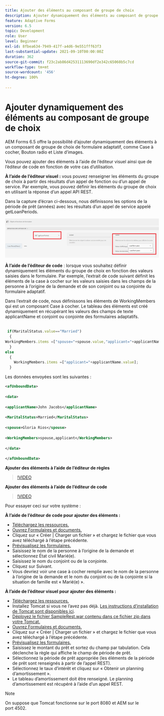 ```yaml
---
title: Ajouter des éléments au composant de groupe de choix
description: Ajouter dynamiquement des éléments au composant de groupe de choix
feature: Adaptive Forms
version: 6.5
topic: Development
role: User
level: Beginner
exl-id: 8fbea634-7949-417f-a4d6-9e551fff63f3
last-substantial-update: 2021-09-10T00:00:00Z
duration: 362
source-git-commit: f23c2ab86d42531113690df2e342c65060b5c7cd
workflow-type: tm+mt
source-wordcount: '456'
ht-degree: 100%

---
```


# Ajouter dynamiquement des éléments au composant de groupe de choix

AEM Forms 6.5 offre la possibilité d’ajouter dynamiquement des éléments à un composant de groupe de choix de formulaire adaptatif, comme Case à cocher, Bouton radio et Liste d’images.


Vous pouvez ajouter des éléments à l’aide de l’éditeur visuel ainsi que de l’éditeur de code en fonction de votre cas d’utilisation.

**À l’aide de l’éditeur visuel :** vous pouvez renseigner les éléments du groupe de choix à partir des résultats d’un appel de fonction ou d’un appel de service. Par exemple, vous pouvez définir les éléments du groupe de choix en utilisant la réponse d’un appel API REST.

Dans la capture d’écran ci-dessous, nous définissons les options de la période de prêt (années) avec les résultats d’un appel de service appelé getLoanPeriods.

![Éditeur de règles](assets/ruleeditor.png)

**À l’aide de l’éditeur de code** : lorsque vous souhaitez définir dynamiquement les éléments du groupe de choix en fonction des valeurs saisies dans le formulaire. Par exemple, l’extrait de code suivant définit les éléments de la case à cocher sur les valeurs saisies dans les champs de la personne à l’origine de la demande et de son conjoint ou sa conjointe du formulaire adaptatif.

Dans l’extrait de code, nous définissons les éléments de WorkingMembers qui est un composant Case à cocher. Le tableau des éléments est créé dynamiquement en récupérant les valeurs des champs de texte applicantName et conjoint ou conjointe des formulaires adaptatifs.

```javascript
 
 if(MaritalStatus.value=="Married")
  {
WorkingMembers.items =["spouse="+spouse.value,"applicant="+applicantName.value];
  }
else
  {
    WorkingMembers.items =["applicant="+applicantName.value];
  }
```

Les données envoyées sont les suivantes :

```xml
<afUnboundData>

<data>

<applicantName>John Jacobs</applicantName>

<MaritalStatus>Married</MaritalStatus>

<spouse>Gloria Rios</spouse>

<WorkingMembers>spouse,applicant</WorkingMembers>

</data>

</afUnboundData>
```

**Ajouter des éléments à l’aide de l’éditeur de règles**

>[!VIDEO](https://video.tv.adobe.com/v/26847?quality=12&learn=on)

**Ajouter des éléments à l’aide de l’éditeur de code**

>[!VIDEO](https://video.tv.adobe.com/v/26848?quality=12&learn=on)

Pour essayer ceci sur votre système :

**À l’aide de l’éditeur de code pour ajouter des éléments :**

* [Téléchargez les ressources.](assets/usingthecodeeditor.zip)
* [Ouvrez Formulaires et documents.](http://localhost:4502/aem/forms.html/content/dam/formsanddocuments)
* Cliquez sur « Créer | Charger un fichier » et chargez le fichier que vous avez téléchargé à l’étape précédente.
* [Prévisualisez les formulaires.](http://localhost:4502/content/dam/formsanddocuments/simpleform/jcr:content?wcmmode=disabled)
* Saisissez le nom de la personne à l’origine de la demande et sélectionnez État civil Marié(e).
* Saisissez le nom du conjoint ou de la conjointe.
* Cliquez sur Suivant.
* Vous devriez voir une case à cocher remplie avec le nom de la personne à l’origine de la demande et le nom du conjoint ou de la conjointe si la situation de famille est « Marié(e) ».

**À l’aide de l’éditeur visuel pour ajouter des éléments :**

* [Téléchargez les ressources.](assets/usingthevisualeditor.zip)
* Installez Tomcat si vous ne l’avez pas déjà. [Les instructions d’installation de Tomcat sont disponibles ici](https://experienceleague.adobe.com/docs/experience-manager-learn/forms/ic-print-channel-tutorial/introduction.html?lang=fr).
* [Déployez le fichier SampleRest.war contenu dans ce fichier zip dans votre Tomcat.](assets/sample-rest.zip)
* [Ouvrez Formulaires et documents.](http://localhost:4502/aem/forms.html/content/dam/formsanddocuments)
* Cliquez sur « Créer | Charger un fichier » et chargez le fichier que vous avez téléchargé à l’étape précédente.
* [Prévisualisez les formulaires.](http://localhost:4502/content/dam/formsanddocuments/amortizationschedule/jcr:content?wcmmode=disabled)
* Saisissez le montant du prêt et sortez du champ par tabulation. Cela déclenche la règle qui affiche le champ de période de prêt.
* Sélectionnez la période de prêt appropriée (les éléments de la période de prêt sont renseignés à partir de l’appel REST).
* Sélectionnez le taux d’intérêt et cliquez sur « Obtenir un planning d’amortissement ».
* Le tableau d’amortissement doit être renseigné. Le planning d’amortissement est récupéré à l’aide d’un appel REST.

>[!NOTE]
> On suppose que Tomcat fonctionne sur le port 8080 et AEM sur le port 4502.
